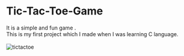 # Tic-Tac-Toe-Game
 It is a simple and fun game .
 <br>
 This is my first project which I made when I was learning C language.
 <br>
 <br>
 ![tictactoe](https://user-images.githubusercontent.com/86512891/154291802-ecd5cf30-d702-4fb5-b9da-832dae347ef8.PNG)
  
